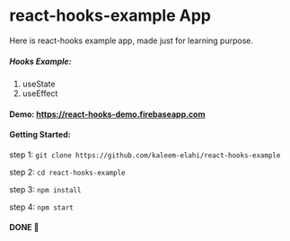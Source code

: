 # react-hooks-example App

Here is react-hooks example app, made just for learning purpose.

##### Hooks Example:
1. useState
2. useEffect

#### Demo: https://react-hooks-demo.firebaseapp.com

#### Getting Started:

step 1: `git clone https://github.com/kaleem-elahi/react-hooks-example`

step 2: `cd react-hooks-example`

step 3: `npm install`

step 4: `npm start`

####  DONE 👏
